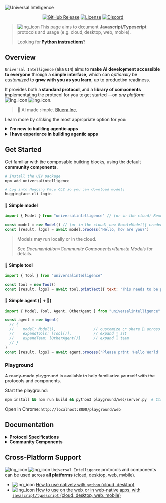 ![Universal Intelligence](https://fasplnlepuuumfjocrsu.supabase.co/storage/v1/object/public/web-assets//universal-intelligence-banner-rsm.png)

<p align="center">
    <a href="https://github.com/blueraai/universal-intelligence/releases"><img alt="GitHub Release" src="https://img.shields.io/github/release/blueraai/universal-intelligence.svg?color=1c4afe"></a>
    <a href="https://github.com/blueraai/universal-intelligence/blob/main/LICENSE"><img alt="License" src="https://img.shields.io/github/license/blueraai/universal-intelligence.svg?color=00bf48"></a>
    <a href="https://discord.gg/7g9SrEc5yT"><img alt="Discord" src="https://img.shields.io/badge/Join-Discord-7289DA?logo=discord&logoColor=white&color=4911ff"></a>
</p>

> ![lng_icon](https://fasplnlepuuumfjocrsu.supabase.co/storage/v1/object/public/web-assets//icons8-javascript-16.png) This page aims to document **Javascript/Typescript** protocols and usage (e.g. cloud, desktop, web, mobile).
>
> Looking for [**Python instructions**](https://github.com/blueraai/universal-intelligence/blob/main/README.md)?

## Overview

`Universal Intelligence` (aka `UIN`) aims to **make AI development accessible to everyone** through a **simple interface**, which can *optionally* be *customized* to **grow with you as you learn**, up to production readiness.

It provides both a **standard protocol**, and a **library of components** implementating the protocol for you to get started —on *any platform* ![lng_icon](https://fasplnlepuuumfjocrsu.supabase.co/storage/v1/object/public/web-assets//icons8-python-16.png) ![lng_icon](https://fasplnlepuuumfjocrsu.supabase.co/storage/v1/object/public/web-assets//icons8-javascript-16.png).

> 🧩 AI made simple. [Bluera Inc.](https://bluera.ai)

Learn more by clicking the most appropriate option for you:
<details>

<summary><strong style="display: inline; cursor: pointer; margin: 0; padding: 0;">I'm new to building agentic apps</strong></summary>

<br>

Welcome! Before jumping into what this project is, let's start with the basics.

#### What is an agentic app?

Agentics apps are applications which use AI. They typically use pretrained models, or agents, to interact with the user and/or achieve tasks.

#### What is a model?

Models are artificial brains, or *neural networks* in coding terms. 🧠

They can think, but they can't act without being given the appropriate tools for the job. They are *trained* to produce a specific output, given a specific input. These can be of any type (often called modalities —eg. text, audio, image, video).

#### What is a tool?

Tools are scripted tasks, or *functions* in coding terms. 🔧

They can't think, but they can be used to achieve a pre-defined task (eg. executing a script, making an API call, interacting with a database).

#### What is an agent?

Agents are robots, or simply put, *models and tools connected together*. 🤖

> 🤖 = 🧠 + [🔧, 🔧,..]

They can think *and* act. They typically use a model to decompose a task into a list of actions, and use the appropriate tools to perform these actions.

#### What is `⚪ Universal Intelligence`?

UIN is a protocol aiming to standardize, simplify and modularize these fundamental AI components (ie. models, tools and agents), for them to be accessible by any developers, and distributed on any platform.

It provides three specifications: `Universal Model`, `Universal Tool`, and `Universal Agent`.

UIN also provides a set of **ready-made components and playgrounds** for you to get familiar with the protocol and start building in seconds.

![lng_icon](https://fasplnlepuuumfjocrsu.supabase.co/storage/v1/object/public/web-assets//icons8-python-16.png) ![lng_icon](https://fasplnlepuuumfjocrsu.supabase.co/storage/v1/object/public/web-assets//icons8-javascript-16.png) `Universal Intelligence` can be used across **all platforms** (cloud, desktop, web, mobile).

</details>

<details>

<summary><strong style="display: inline; cursor: pointer; margin: 0; padding: 0;">I have experience in building agentic apps</strong></summary>

<br>

`Universal Intelligence` standardizes, simplifies and modularizes the usage and distribution of artifical intelligence, for it to be accessible by any developers, and distributed on any platform.

It aims to be a **framework-less agentic protocol**, removing the need for proprietary frameworks (eg. Langchain, Google ADK, Autogen, CrewAI) to build *simple, portable and composable intelligent applications*.

It does so by standardizing the fundamental building blocks used to make an intelligent application (models, tools, agents), which agentic frameworks typically (re)define and build upon —and by ensuring these blocks can communicate and run on any hardware (model, size, and precision dynamically set; agents share resources).

It provides three specifications: `Universal Model`, `Universal Tool`, and `Universal Agent`.

This project also provides a set of **community-built components and playgrounds**, implementing the UIN specification, for you to get familiar with the protocol and start building in seconds.

![lng_icon](https://fasplnlepuuumfjocrsu.supabase.co/storage/v1/object/public/web-assets//icons8-python-16.png) ![lng_icon](https://fasplnlepuuumfjocrsu.supabase.co/storage/v1/object/public/web-assets//icons8-javascript-16.png) `Universal Intelligence` protocols and components can be used across **all platforms** (cloud, desktop, web, mobile).

#### Agentic Framework vs. Agentic Protocol

> How do they compare?

Agent frameworks (like Langchain, Google ADK, Autogen, CrewAI), each orchestrate their own versions of so-called building blocks. Some of them implement the building blocks themselves, others have them built by the community.

UIN hopes to standardize those building blocks and remove the need for a framework to run/orchestrate them. It also adds a few cool features to these blocks like portability.
For example, UIN models are designed to automatically detect the current hardware (cuda, mps, webgpu), its available memory, and run the appropriate quantization and engine for it (eg. transformers, llama.cpp, mlx, web-llm). It allows developers not to have to implement different stacks to support different devices when running models locally, and (maybe more importantly) not to have to know or care about hardware compatibility, so long as they don't try to run a rocket on a gameboy 🙂

</details>

## Get Started


Get familiar with the composable building blocks, using the default **community components**.

```sh
# Install the UIN package
npm add universalintelligence

# Log into Hugging Face CLI so you can download models
huggingface-cli login
```

#### 🧠 Simple model

```js
import { Model } from "universalintelligence" // (or in the cloud) RemoteModel

const model = new Model() // (or in the cloud) new RemoteModel({ credentials: 'openrouter-api-key' })
const [result, logs] = await model.process("Hello, how are you?")
```

> Models may run locally or in the cloud.
>
> See *Documentation>Community Components>Remote Models* for details.

#### 🔧 Simple tool

```js
import { Tool } from "universalintelligence"

const tool = new Tool()
const [result, logs] = await tool.printText({ text: "This needs to be printed" })
```

#### 🤖 Simple agent (🧠 + 🔧)

```js
import { Model, Tool, Agent, OtherAgent } from "universalintelligence"

const agent = new Agent(
  // {
  //    model: Model(),                 // customize or share 🧠 across [🤖,🤖,🤖,..]
  //    expandTools: [Tool()],          // expand 🔧 set
  //    expandTeam: [OtherAgent()]      // expand 🤖 team
  // }
)
const [result, logs] = await agent.process("Please print 'Hello World' to the console", { extraTools: [Tool()] })
```

### Playground

A ready-made playground is available to help familiarize yourself with the protocols and components.

Start the playground:

```sh
npm install && npm run build && python3 playground/web/server.py  # Ctrl+C to kill
```

Open in Chrome: `http://localhost:8000/playground/web`

## Documentation

<details>
<summary><strong style="display: inline; cursor: pointer; margin: 0; padding: 0;">Protocol Specifications</strong></summary>

## Protocol Specifications

### Universal Model

A `⚪ Universal Model` is a standardized, self-contained and configurable interface able to run a given model, irrespective of the consumer hardware and without requiring domain expertise.

It embeddeds a model (i.e. hosted, fetched, or local), one or more engines (e.g. [transformers](https://huggingface.co/docs/transformers/index), [lama.cpp](https://llama-cpp-python.readthedocs.io/en/latest/api-reference/), [mlx-lm](https://github.com/ml-explore/mlx-lm), [web-llm](https://webllm.mlc.ai)), runtime dependencies for each device type (e.g. CUDA, MPS, WebGPU), and exposes a standard interface.

While configurable, every aspect is preset for the user, based on *automatic device detection and dynamic model precision*, in order to abstract complexity and provide a simplified and portable interface.

> *Providers*: In the intent of preseting a `Universal Model` for non-technical mass adoption, we recommend defaulting to 4/8 bit quantization.

### Universal Tool

A `⚪ Universal Tool` is a standardized tool interface, usable by any `Universal Agent`.

Tools allow interacting with other systems (e.g. API, database) or performing scripted tasks.

> When `Universal Tools` require accessing remote services, we recommend standardizing those remote interfaces as well using [MCP Servers](https://modelcontextprotocol.io/introduction), for greater portability. Many MCP servers have already been shared with the community and are ready to use, see [available MCP servers](https://github.com/modelcontextprotocol/servers) for details.

### Universal Agent

A `⚪ Universal Agent` is a standardized, configurable and ***composable*** agent, powered by a `Universal Model`, `Universal Tools` and other `Universal Agents`.

While configurable, every aspect is preset for the user, in order to abstract complexity and provide a simplified and portable interface.

Through standardization, `Universal Agent` can seemlessly and dynamically integrate with other `Universal Intelligence` components to achieve any task, and/or share hardware recources (i.e. sharing a common `Universal Model`) —allowing it to ***generalize and scale at virtually no cost***.

> When `Universal Agents` require accessing remote agents, we recommend leveraging Google's [A2A Protocols](https://github.com/google/A2A/tree/main), for greater compatibility.

In simple terms:

> Universal Model = 🧠
>
> Universal Tool = 🔧
>
> Universal Agent = 🤖
>
> 🤖 = 🧠 + [🔧, 🔧,..] + [🤖, 🤖,..]

### Usage

#### Universal Model

```js
import Model from "<provider>"

const model = new Model()
const [result, logs] = await model.process("Hello, how are you?") // 'Feeling great! How about you?'
```

> Automatically optimized for any supported browser / native web container 🔥

##### Customization Options

Simple does not mean limited. Most advanted `configuration` options remain available.

Those are defined by and specific to the *universal model provider*.

> We encourage providers to use industry standard [Hugging Face Transformers](https://huggingface.co/docs/transformers/index) specifications, irrespective of the backend internally used for the detected device and translated accordingly, allowing for greater portability and adoption.

###### Optional Parameters

```js
import Model from "<provider>"

const model = new Model({
  credentials: '<token>', // (or) object containing credentials eg. { id: 'example', passkey: 'example' }
  engine: 'webllm', // (or) ordered by priority ['transformers', 'llama.cpp']
  quantization: 'MLC_4', // (or) ordered by priority ['Q4_K_M', 'Q8_0'] (or) auto in range {'default': 'Q4_K_M', 'minPrecision': '4bit', 'maxPrecision': '8bit'}
  maxMemoryAllocation: 0.8, // maximum allowed memory allocation in percentage
  configuration: {
    // (example)
    // "processor": {
    //     e.g. Tokenizer https://huggingface.co/docs/transformers/fast_tokenizers
    //
    //     model_max_length: 4096,
    //     model_input_names: ['token_type_ids', 'attention_mask']
    //     ...
    // },
    // "model": {
    //     e.g. AutoModel https://huggingface.co/docs/transformers/models
    //
    //     torch_dtype="auto"
    //     device_map="auto"
    //     ...
    // }
  },
  verbose: true // (or) string describing the log level
})


const [result, logs] = await model.process(
  [
    {
      "role": "system",
      "content": "You are a helpful model to recall schedules."
    },
    {
      "role": "user",
      "content": "What did I do in May?"
    },
  ], // multimodal
  {
    context: ["May: Went to the Cinema", "June: Listened to Music"],  // multimodal
    configuration: {
      // (example)
      // e.g. AutoModel Generate https://huggingface.co/docs/transformers/llm_tutorial
      //
      // max_new_tokens=2000,
      // use_cache=true,
      // temperature=1.0
      // ...
    },
    remember: true, // remember this interaction
    stream: false, // stream output asynchronously
    keepAlive: true // keep model loaded after processing the request
  }
) // 'In May, you went to the Cinema.'
```

###### Optional Methods

```js
import Model from "<provider>"
const model = Model()

// Optional
await model.load() // loads the model in memory (otherwise automatically loaded/unloaded on execution of `.process()`)
await model.loaded() // checks if model is loaded
await model.unload() // unloads the model from memory (otherwise automatically loaded/unloaded on execution of `.process()`)
await model.reset() // resets remembered chat history
await model.configuration() // gets current model configuration

// Class Optional
Model.contract()  // Contract
Model.compatibility()  // Compatibility
```

#### Universal Tool

```js
import Tool from "<provider>"

const tool = Tool(
  // { "any": "configuration" }
)
const [result, logs] = tool.exampleTask(data) // (or async)
```

###### Optional Methods

```js
import Tool from "<provider>"

// Class Optional
Tool.contract()  // Contract
Tool.requirements()  // Configuration Requirements
```

#### Universal Agent

```js
import Agent from "<provider>"

const agent = new Agent(
  // {
  //    model: Model(),                 // customize or share 🧠 across [🤖,🤖,🤖,..]
  //    expandTools: [Tool()],          // expand 🔧 set
  //    expandTeam: [OtherAgent()]      // expand 🤖 team
  // }
)
const [result, logs] = await agent.process('What happened on Friday?') // > (tool call) > 'Friday was your birthday!'
```

> Modular, and automatically optimized for any browser / native web container 🔥

##### Customization Options

Most advanted `configuration` options remain available.

Those are defined by and specific to the *universal model provider*.

> We encourage providers to use industry standard [Hugging Face Transformers](https://huggingface.co/docs/transformers/index) specifications, irrespective of the backend internally used for the detected device and translated accordingly, allowing for greater portability and adoption.

###### Optional Parameters

```js
import Agent from "<provider>"
import OtherAgent from "<other_provider>"
import Model from "<provider>"
import Tool from "<provider>"

// This is where the magic happens ✨
// Standardization of all layers make agents composable and generalized.
// They can now utilize any 3rd party tools or agents on the fly to achieve any tasks.
// Additionally, the models powering each agent can now be hot-swapped so that
// a team of agents shares the same intelligence(s), thus removing hardware overhead,
// and scaling at virtually no cost.
const agent = new Agent({
  credentials: '<token>', // (or) object containing credentials eg. { id: 'example', passkey: 'example' }
  model: Model(), // see Universal Model API for customizations
  expandTools: [Tool()], // see Universal Tool API for customizations
  expandTeam:[OtherAgent()],  // see Universal Agent API for customizations
  configuration: {
    // agent configuration (eg. guardrails, behavior, tracing)
  },
  verbose: true // or string describing log level
})

const [result, logs] = await agent.process(
  [
    {
      "role": "system",
      "content": "You are a helpful model to recall schedules and set events."
    },
    {
      "role": "user",
      "content": "Can you schedule what we did in May again for the next month?"
    },
  ], // multimodal
  {
    context: ['May: Went to the Cinema', 'June: Listened to Music'],  // multimodal
    configuration: {
      //  (example)
      //  e.g. AutoModel Generate https://huggingface.co/docs/transformers/llm_tutorial
      //
      //  max_new_tokens=2000,
      //  use_cache=True,
      //  temperature=1.0
      //  ...
    },
    remember: true, // remember this interaction
    stream: false, // stream output asynchronously
    extraTools: [Tool()], // extra tools available for this inference; call `agent.connect()` link during initiation to persist them
    extraTeam: [OtherAgent()],  // extra agents available for this inference; call `agent.connect()` link during initiation to persist them
    keepAlive: true // keep model loaded after processing the request
  }
)
// > "In May, you went to the Cinema. Let me check the location for you."
// > (tool call: database)
// > "It was in Hollywood. Let me schedule a reminder for next month."
// > (agent call: scheduler)
// > "Alright you are all set! Hollywood cinema is now scheduled again in July."
```

###### Optional Methods

```js
import Agent from "<provider>"
import OtherAgent from "<other_provider>"
import Model from "<provider>"
import Tool from "<provider>" // e.g. API, database
const agent = Agent()
const otherAgent = OtherAgent()
const tool = Tool()

// Optional
await agent.load() // loads the agent's model in memory (otherwise automatically loaded/unloaded on execution of `.process()`)
await agent.loaded() // checks if agent is loaded
await agent.unload() // unloads the agent's model from memory (otherwise automatically loaded/unloaded on execution of `.process()`)
await agent.reset() // resets remembered chat history
await agent.connect({ tools: [tool], agents: [otherAgent] }) // connects additionnal tools/agents
await agent.disconnect({ tools: [tool], agents: [otherAgent] }) // disconnects tools/agents

// Class Optional
Agent.contract()  // Contract
Agent.requirements()  // Configuration Requirements
Agent.compatibility()  // Compatibility
```

### API

#### Universal Model

A self-contained environment for running AI models with standardized interfaces.

| Method | Parameters | Return Type | Description |
|--------|------------|-------------|-------------|
| `constructor` | • `payload.credentials?: str \| Record<string, any> = None`: Authentication information (e.g. authentication token (or) object containing credentials such as  *{ id: 'example', passkey: 'example' }*)<br>• `payload.engine?: string \| string[]`: Engine used (e.g., 'transformers', 'llama.cpp', (or) ordered by priority *['transformers', 'llama.cpp']*). Prefer setting quantizations over engines for broader portability.<br>• `payload.quantization?: string \| string[] \| QuantizationSettings`: Quantization specification (e.g., *'Q4_K_M'*, (or) ordered by priority *['Q4_K_M', 'Q8_0']* (or) auto in range *{'default': 'Q4_K_M', 'minPrecision': '4bit', 'maxPrecision': '8bit'}*)<br>• `payload.maxMemoryAllocation?: number`: Maximum allowed memory allocation in percentage<br>• `payload.configuration?: Record<string, any>`: Configuration for model and processor settings<br>• `payload.verbose?: boolean \| string = "DEFAULT"`: Enable/Disable logs, or set a specific log level | `void` | Initialize a Universal Model |
| `process` | • `input: any \| Message[]`: Input or input messages<br>• `payload.context?: any[]`: Context items (multimodal supported)<br>• `payload.configuration?: Record<string, any>`: Runtime configuration<br>• `payload.remember?: boolean`: Whether to remember this interaction. Please be mindful of the available context length of the underlaying model.<br>• `payload.keepAlive?: boolean`: Keep model loaded for faster consecutive interactions<br>• `payload.stream?: boolean`: Stream output asynchronously | `Promise<[any \| null, Record<string, any>]>` | Process input through the model and return output and logs. The output is typically the model's response and the logs contain processing metadata |
| `load` | None | `Promise<void>` | Load model into memory |
| `loaded` | None | `Promise<boolean>` | Check if model is currently loaded in memory |
| `unload` | None | `Promise<void>` | Unload model from memory |
| `reset` | None | `Promise<void>` | Reset model chat history |
| `configuration` | None | `Promise<Record<string, any>>` | Get current model configuration |
| `ready` | None | `Promise<void>` | Wait for the model to be ready |
| `(class).contract` | None | `Contract` | Model description and interface specification |
| `(class).compatibility` | None | `Compatibility[]` | Model compatibility specification |

#### Universal Tool

A standardized interface for tools that can be used by models and agents.

| Method | Parameters | Return Type | Description |
|--------|------------|-------------|-------------|
| `constructor` | • `configuration?: Record<string, any>`: Tool configuration including credentials | `void` | Initialize a Universal Tool |
| `(class).contract` | None | `Contract` | Tool description and interface specification |
| `(class).requirements` | None | `Requirement[]` | Tool configuration requirements |

Additional methods are defined by the specific tool implementation and documented in the tool's contract.

Any tool specific method _must return_ a `Promise<[any, Record<string, any>]>`, respectively `(result, logs)`.

#### Universal Agent

An AI agent powered by Universal Models and Tools with standardized interfaces.

| Method | Parameters | Return Type | Description |
|--------|------------|-------------|-------------|
| `constructor` | • `payload.credentials?: str \| Record<string, any> = None`: Authentication information (e.g. authentication token (or) object containing credentials such as  *{ id: 'example', passkey: 'example' }*)<br>• `payload.model?: AbstractUniversalModel`: Model powering this agent<br>• `payload.expandTools?: AbstractUniversalTool[]`: Tools to connect<br>• `payload.expandTeam?: AbstractUniversalAgent[]`: Other agents to connect<br>• `payload.configuration?: Record<string, any>`: Agent configuration (eg. guardrails, behavior, tracing)<br>• `payload.verbose?: boolean \| string = "DEFAULT"`: Enable/Disable logs, or set a specific log level | `void` | Initialize a Universal Agent |
| `process` | • `input: any \| Message[]`: Input or input messages<br>• `payload.context?: any[]`: Context items (multimodal)<br>• `payload.configuration?: Record<string, any>`: Runtime configuration<br>• `payload.remember?: boolean`: Remember this interaction. Please be mindful of the available context length of the underlaying model.<br>• `payload.stream?: boolean`: Stream output asynchronously<br>• `payload.extraTools?: AbstractUniversalTool[]`: Additional tools<br>• `payload.extraTeam?: AbstractUniversalAgent[]`: Additional agents<br>• `payload.keepAlive?: boolean`: Keep underlaying model loaded for faster consecutive interactions | `Promise<[any \| null, Record<string, any>]>` | Process input through the agent and return output and logs. The output is typically the agent's response and the logs contain processing metadata including tool/agent calls |
| `load` | None | `Promise<void>` | Load agent's model into memory |
| `loaded` | None | `Promise<boolean>` | Check if the agent's model is currently loaded in memory |
| `unload` | None | `Promise<void>` | Unload agent's model from memory |
| `reset` | None | `Promise<void>` | Reset agent's chat history |
| `connect` | • `payload.tools?: AbstractUniversalTool[]`: Tools to connect<br>• `payload.agents?: AbstractUniversalAgent[]`: Agents to connect | `Promise<void>` | Connect additional tools and agents |
| `disconnect` | • `payload.tools?: AbstractUniversalTool[]`: Tools to disconnect<br>• `payload.agents?: AbstractUniversalAgent[]`: Agents to disconnect | `Promise<void>` | Disconnect tools and agents |
| `(class).contract` | None | `Contract` | Agent description and interface specification |
| `(class).requirements` | None | `Requirement[]` | Agent configuration requirements |
| `(class).compatibility` | None | `Compatibility[]` | Agent compatibility specification |

#### Data Structures

##### Message

| Field | Type | Description |
|-------|------|-------------|
| `role` | `string` | The role of the message sender (e.g., "system", "user") |
| `content` | `any` | The content of the message (multimodal supported) |

##### Schema

| Field | Type | Description |
|-------|------|-------------|
| `maxLength` | `number?` | Maximum length constraint |
| `pattern` | `string?` | Pattern constraint |
| `minLength` | `number?` | Minimum length constraint |
| `nested` | `Argument[]?` | Nested argument definitions for complex types |
| `properties` | `Record<string, Schema>?` | Property definitions for object types |
| `items` | `Schema?` | Schema for array items |
| `oneOf` | `any[]?` | One of the specified schemas |

##### Argument

| Field | Type | Description |
|-------|------|-------------|
| `name` | `string` | Name of the argument |
| `type` | `string` | Type of the argument |
| `schema` | `Schema?` | Schema constraints |
| `description` | `string` | Description of the argument |
| `required` | `boolean` | Whether the argument is required |

##### Output

| Field | Type | Description |
|-------|------|-------------|
| `type` | `string` | Type of the output |
| `description` | `string` | Description of the output |
| `required` | `boolean` | Whether the output is required |
| `schema` | `Schema?` | Schema constraints |

##### Method

| Field | Type | Description |
|-------|------|-------------|
| `name` | `string` | Name of the method |
| `description` | `string` | Description of the method |
| `arguments` | `Argument[]` | List of method arguments |
| `outputs` | `Output[]` | List of method outputs |
| `asynchronous` | `boolean?` | Whether the method is asynchronous (default: false) |

##### Contract

| Field | Type | Description |
|-------|------|-------------|
| `name` | `string` | Name of the contract |
| `description` | `string` | Description of the contract |
| `methods` | `Method[]` | List of available methods |

##### Requirement

| Field | Type | Description |
|-------|------|-------------|
| `name` | `string` | Name of the requirement |
| `type` | `string` | Type of the requirement |
| `schema` | `Schema` | Schema constraints |
| `description` | `string` | Description of the requirement |
| `required` | `boolean` | Whether the requirement is required |

##### Compatibility

| Field | Type | Description |
|-------|------|-------------|
| `engine` | `string` | Supported engine |
| `quantization` | `string` | Supported quantization |
| `devices` | `string[]` | List of supported devices |
| `memory` | `number` | Required memory in GB |
| `dependencies` | `string[]` | Required software dependencies |
| `precision` | `number` | Precision in bits |

##### QuantizationSettings

| Field | Type | Description |
|-------|------|-------------|
| `default` | `string?` | Default quantization to use (e.g., 'Q4_K_M') |
| `minPrecision` | `string?` | Minimum precision requirement (e.g., '4bit') |
| `maxPrecision` | `string?` | Maximum precision requirement (e.g., '8bit') |

### Development

Abstract classes and types for `Universal Intelligence` components are made available by the package if you wish to develop and publish your own.

```sh
# Install abstracts
npm install universalintelligence
```

```js
import universalintelligence from "universalintelligence"
const { AbstractUniversalModel, AbstractUniversalTool, AbstractUniversalAgent, UniversalIntelligenceTypes } = universalintelligence

class UniversalModel extends AbstractUniversalModel {
  // ...
}

class UniversalTool extends AbstractUniversalTool {
  // ...
}

class UniversalAgent extends AbstractUniversalAgent {
  // ...
}
```

If you wish to contribute to community based components, [mixins](https://github.com/blueraai/universal-intelligence/blob/main/universal_intelligence/www/community/models/__utils__/mixins) are made available to allow quickly bootstrapping new `Universal Models`.

> See *Community>Development* section below for additional information.

</details>

<details>
<summary><strong style="display: inline; cursor: pointer; margin: 0; padding: 0;">Community Components</strong></summary>


## Community Components

The `universal-intelligence` package provides several community-built models, agents, and tools that you can use out of the box.

### Installation

```sh
npm install universalintelligence
```

> Some of the community components interface with gated models, in which case you may have to accept the model's terms on [Hugging Face](https://huggingface.co/docs/hub/en/models-gated) and log into that approved account.
>
> You may do so in your terminal using `huggingface-cli login`


### Playground

You can get familiar with the library using our ready-made playground

Start the playground:

```sh
npm install && npm run build && python3 playground/web/server.py  # Ctrl+C to kill
```

Open in Chrome: `http://localhost:8000/playground/web`

### Usage

#### Local Models

```javascript
import universalintelligence from "universalintelligence"
const Model = universalintelligence.community.models.local.Model

const model = new Model()
const [result, logs] = await model.process("Hello, how are you?")
```

> View [Universal Intelligence Protocols](https://github.com/blueraai/universal-intelligence/blob/main/README_WEB.md) for additional information.

#### Remote Models

```javascript
import universalintelligence from "universalintelligence"
const Model = universalintelligence.community.models.remote.Model

const model = new Model({ credentials: 'your-openrouter-api-key-here' })
const [result, logs] = await model.process("Hello, how are you?")
```

> View [Universal Intelligence Protocols](https://github.com/blueraai/universal-intelligence/blob/main/README_WEB.md) for additional information.

#### Tools

```javascript
import universalintelligence from "universalintelligence"
const Tool = universalintelligence.community.tools.SimplePrinter

const tool = new Tool()
const [result, logs] = await tool.printText({ text: "This needs to be printed" })
```

> View [Universal Intelligence Protocols](https://github.com/blueraai/universal-intelligence/blob/main/README_WEB.md) for additional information.

#### Agents

```javascript
import universalintelligence from "universalintelligence"
const Agent = universalintelligence.community.agents.Agent

const agent = new Agent(
  // {
  //    model: Model(),                 // customize or share 🧠 across [🤖,🤖,🤖,..]
  //    expandTools: [Tool()],          // expand 🔧 set
  //    expandTeam: [OtherAgent()]      // expand 🤖 team
  // }
)
const [result, logs] = await agent.process("Please print 'Hello World' to the console", { extraTools: [Tool()] })
```

> View [Universal Intelligence Protocols](https://github.com/blueraai/universal-intelligence/blob/main/README_WEB.md) for additional information.

### Supported Components

#### Models

##### Local Models

> Import path: `universalintelligence.community.models.local.<import>`
>
> (eg. *universalintelligence.community.models.local.Model*)

| I/O | Name | Import | Description | Supported Configurations |
|------|------|------|-------------|-----------|
| Text/Text | *Qwen2.5-7B-Instruct* | `Qwen2_5_7b_Instruct` | Small powerful model by Alibaba Cloud |  [Supported Configurations](https://github.com/blueraai/universal-intelligence/sources.tsblob/main/universal_intelligence/www/community/models/qwen2_5_7b_instruct/sources.ts)<br><br>Default:<br>`webgpu:MLC_4:webllm` |
| Text/Text | *Qwen2.5-3B-Instruct* (default) | `Qwen2_5_3b_Instruct`<br>or `Model` | Compact powerful model by Alibaba Cloud |  [Supported Configurations](https://github.com/blueraai/universal-intelligence/sources.tsblob/main/universal_intelligence/www/community/models/qwen2_5_3b_instruct/sources.ts)<br><br>Default:<br>`webgpu:MLC_4:webllm` |
| Text/Text | *Qwen2.5-1.5B-Instruct* | `Qwen2_5_1d5b_Instruct` | Ultra-compact powerful model by Alibaba Cloud |  [Supported Configurations](https://github.com/blueraai/universal-intelligence/sources.tsblob/main/universal_intelligence/www/community/models/qwen2_5_1d5b_instruct/sources.ts)<br><br>Default:<br>`webgpu:MLC_4_32:webllm` |
| Text/Text | *Qwen2.5-0.5B-Instruct* | `Qwen2_5_0d5b_Instruct` | Ultra-compact powerful model by Alibaba Cloud |  [Supported Configurations](https://github.com/blueraai/universal-intelligence/sources.tsblob/main/universal_intelligence/www/community/models/qwen2_5_0d5b_instruct/sources.ts)<br><br>Default:<br>`webgpu:MLC_8_32:webllm` |

##### Remote Models

> Import path: `universalintelligence.community.models.remote.<import>`
>
> (eg. *universalintelligence.community.models.remote.Model*)

| I/O | Name | Import | Description | Inference |
|------|------|------|-------------|-----------|
| Text/Text | *openrouter/auto* | `default` (default) | Your prompt will be processed by a meta-model and routed to one of dozens of models (see below), optimizing for the best possible output. To see which model was used, visit [Activity](/activity), or read the `model` attribute of the response. Your response will be priced at the same rate as the routed model. The meta-model is powered by [Not Diamond](https://docs.notdiamond.ai/docs/how-not-diamond-works). Learn more in our [docs](/docs/model-routing). Requests will be routed to the following models:- [openai/gpt-4o-2024-08-06](/openai/gpt-4o-2024-08-06)- [openai/gpt-4o-2024-05-13](/openai/gpt-4o-2024-05-13)- [openai/gpt-4o-mini-2024-07-18](/openai/gpt-4o-mini-2024-07-18)- [openai/chatgpt-4o-latest](/openai/chatgpt-4o-latest)- [openai/o1-preview-2024-09-12](/openai/o1-preview-2024-09-12)- [openai/o1-mini-2024-09-12](/openai/o1-mini-2024-09-12)- [anthropic/claude-3.5-sonnet](/anthropic/claude-3.5-sonnet)- [anthropic/claude-3.5-haiku](/anthropic/claude-3.5-haiku)- [anthropic/claude-3-opus](/anthropic/claude-3-opus)- [anthropic/claude-2.1](/anthropic/claude-2.1)- [google/gemini-pro-1.5](/google/gemini-pro-1.5)- [google/gemini-flash-1.5](/google/gemini-flash-1.5)- [mistralai/mistral-large-2407](/mistralai/mistral-large-2407)- [mistralai/mistral-nemo](/mistralai/mistral-nemo)- [deepseek/deepseek-r1](/deepseek/deepseek-r1)- [meta-llama/llama-3.1-70b-instruct](/meta-llama/llama-3.1-70b-instruct)- [meta-llama/llama-3.1-405b-instruct](/meta-llama/llama-3.1-405b-instruct)- [mistralai/mixtral-8x22b-instruct](/mistralai/mixtral-8x22b-instruct)- [cohere/command-r-plus](/cohere/command-r-plus)- [cohere/command-r](/cohere/command-r) |  `openrouter` |

#### Tools

> Import path: `universalintelligence.community.tools.<import>`
>
> (eg. *universalintelligence.community.tools.ApiCaller*)

| Name | Import | Description | Configuration Requirements |
|------|------|-------------|-----------|
| *Simple Printer* | `SimplePrinter` | Prints a given text to the console | `prefix?: string`: Optional prefix for log messages |
| *Simple Error Generator* | `SimpleErrorGenerator` | Raises an error with optional custom message | `prefix?: string`: Optional prefix for error messages |
| *API Caller* | `ApiCaller` | Makes HTTP requests to configured API endpoints | `url: string`: URL for the API<br>`method?: string`: HTTP method (GET, POST, PUT, DELETE, PATCH)<br>`body?: object`: Request body for POST/PUT/PATCH requests<br>`params?: object`: Query parameters<br>`headers?: object`: Additional headers to include<br>`timeout?: number`: Request timeout in seconds |

#### Agents

> Import path: `universalintelligence.community.agents.<import>`
>
> (eg. *universalintelligence.community.agents.Agent*)

| I/O | Name | Import | Description | Default Model | Default Tools | Default Team |
|------|------|------|-------------|-----------|-----------|-----------|
| Text/Text | *Simple Agent* (default) | `Agent`<br> or `SimpleAgent` | Simple Agent which can use provided Tools and Agents to complete a task |  `Qwen2.5-7B-Instruct`<br><br>`webgpu:MLC_4:webllm` | None | None |

### Development

You are welcome to contribute to community components. Please find some introductory information below.

#### Project Structure

```txt
universal-intelligence/
├── playground/           # Playground code directory
│   ├── web/              # Example web playground
│   └── example.py               # Example playground
├── universal_intelligence/      # Source code directory
│   ├── core/             # Core library for the Universal Intelligence specification
│   │   ├── universal_model.py   # Universal Model base implementation
│   │   ├── universal_agent.py   # Universal Agent base implementation
│   │   ├── universal_tool.py    # Universal Tool base implementation
│   │   └── utils/              # Utility functions and helpers
│   ├── community/       # Community components
│   │   ├── models/        # Community-contributed models
│   │   ├── agents/        # Community-contributed agents
│   │   └── tools/         # Community-contributed tools
│   └── www/         # Web Implementation
│       ├── core/               # Core library for the Universal Intelligence web specification
│       │   ├── universalModel.ts   # Universal Model web base implementation
│       │   ├── universalAgent.ts   # Universal Agent web base implementation
│       │   ├── universalTool.ts    # Universal Tool web base implementation
│       │   └── types.ts             # Universal Intelligence web types
│       └── community/       # Web community components
│           ├── models/         # Web community-contributed models
│           ├── agents/         # Web community-contributed agents
│           └── tools/          # Web community-contributed tools
├── requirements*.txt             # Project dependencies
├── *.{yaml,toml,json,*rc,ts}     # Project configuration
├── CODE_OF_CONDUCT.md     # Community rules information
├── SECURITY.md            # Vulnerability report information
├── LICENSE             # License information
├── README_WEB.md       # Project web documentation
└── README.md           # Project documentation
```

#### Creating New Components

For faster deployment and easier maintenance, we recommend using/enhancing *shared* mixins to bootstrap new `Universal Intelligence` components. Those are made available at `./universal_intelligence/www/community/<component>/__utils__/mixins`. Mixins let components provide their own configurations and while levering a shared implementation. You can find an example here: [./universal_intelligence/www/community/models/qwen2_5_7b_instruct/model.ts](https://github.com/blueraai/universal-intelligence/blob/main/universal_intelligence/www/community/models/qwen2_5_7b_instruct/model.ts).

> Model weights can be found here: https://huggingface.co

</details>

## Cross-Platform Support

![lng_icon](https://fasplnlepuuumfjocrsu.supabase.co/storage/v1/object/public/web-assets//icons8-python-16.png) ![lng_icon](https://fasplnlepuuumfjocrsu.supabase.co/storage/v1/object/public/web-assets//icons8-javascript-16.png) `Universal Intelligence` protocols and components can be used across **all platforms** (cloud, desktop, web, mobile).

- ![lng_icon](https://fasplnlepuuumfjocrsu.supabase.co/storage/v1/object/public/web-assets//icons8-python-16.png) [How to use natively with `python` (cloud, desktop)](https://github.com/blueraai/universal-intelligence/blob/main/README.md)
- ![lng_icon](https://fasplnlepuuumfjocrsu.supabase.co/storage/v1/object/public/web-assets//icons8-javascript-16.png) [How to use on the web, or in web-native apps, with `javascript/typescript` (cloud, desktop, web, mobile)](https://github.com/blueraai/universal-intelligence/blob/main/README_WEB.md)
